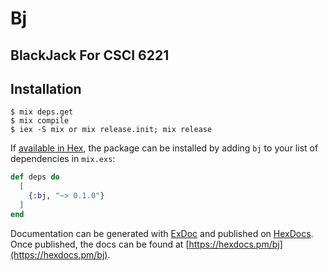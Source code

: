 # Bj

## BlackJack For CSCI 6221

## Installation
```directly run in terminal:
$ mix deps.get
$ mix compile
$ iex -S mix or mix release.init; mix release
```

If [available in Hex](https://hex.pm/docs/publish), the package can be installed
by adding `bj` to your list of dependencies in `mix.exs`:

```elixir
def deps do
  [
    {:bj, "~> 0.1.0"}
  ]
end
```

Documentation can be generated with [ExDoc](https://github.com/elixir-lang/ex_doc)
and published on [HexDocs](https://hexdocs.pm). Once published, the docs can
be found at [https://hexdocs.pm/bj](https://hexdocs.pm/bj).

